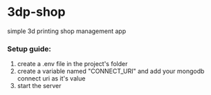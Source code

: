 # 3dp-shop
simple 3d printing shop management app


<h3>Setup guide:</h3>

1. create a .env file in the project's folder
2. create a variable named "CONNECT_URI" and add your mongodb connect uri as it's value
3. start the server

